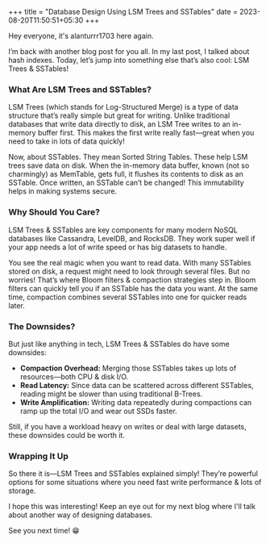 +++
title = "Database Design Using LSM Trees and SSTables"
date = 2023-08-20T11:50:51+05:30
+++

Hey everyone, it's alanturrr1703 here again.

I’m back with another blog post for you all. In my last post, I talked about hash indexes. Today, let’s jump into something else that’s also cool: LSM Trees & SSTables!

### What Are LSM Trees and SSTables?

LSM Trees (which stands for Log-Structured Merge) is a type of data structure that’s really simple but great for writing. Unlike traditional databases that write data directly to disk, an LSM Tree writes to an in-memory buffer first. This makes the first write really fast—great when you need to take in lots of data quickly!

Now, about SSTables. They mean Sorted String Tables. These help LSM trees save data on disk. When the in-memory data buffer, known (not so charmingly) as MemTable, gets full, it flushes its contents to disk as an SSTable. Once written, an SSTable can’t be changed! This immutability helps in making systems secure.

### Why Should You Care?

LSM Trees & SSTables are key components for many modern NoSQL databases like Cassandra, LevelDB, and RocksDB. They work super well if your app needs a lot of write speed or has big datasets to handle.

You see the real magic when you want to read data. With many SSTables stored on disk, a request might need to look through several files. But no worries! That’s where Bloom filters & compaction strategies step in. Bloom filters can quickly tell you if an SSTable has the data you want. At the same time, compaction combines several SSTables into one for quicker reads later.

### The Downsides?

But just like anything in tech, LSM Trees & SSTables do have some downsides:

- **Compaction Overhead:** Merging those SSTables takes up lots of resources—both CPU & disk I/O.
- **Read Latency:** Since data can be scattered across different SSTables, reading might be slower than using traditional B-Trees.
- **Write Amplification:** Writing data repeatedly during compactions can ramp up the total I/O and wear out SSDs faster.

Still, if you have a workload heavy on writes or deal with large datasets, these downsides could be worth it.

### Wrapping It Up

So there it is—LSM Trees and SSTables explained simply! They’re powerful options for some situations where you need fast write performance & lots of storage.

I hope this was interesting! Keep an eye out for my next blog where I'll talk about another way of designing databases.

See you next time! 😁
